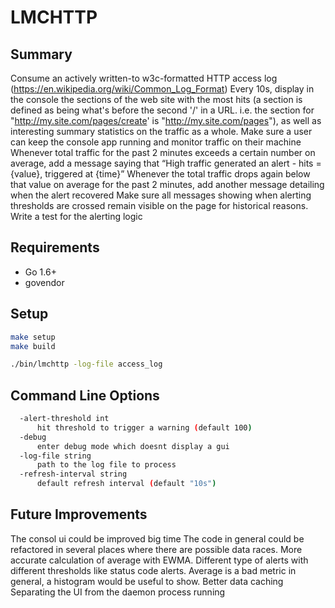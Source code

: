 # LMCHTTP

## Summary

Consume an actively written-to w3c-formatted HTTP access log (https://en.wikipedia.org/wiki/Common_Log_Format)
Every 10s, display in the console the sections of the web site with the most hits (a section is defined as being what's before the second '/' in a URL. i.e. the section for "http://my.site.com/pages/create' is "http://my.site.com/pages"), as well as interesting summary statistics on the traffic as a whole.
Make sure a user can keep the console app running and monitor traffic on their machine
Whenever total traffic for the past 2 minutes exceeds a certain number on average, add a message saying that “High traffic generated an alert - hits = {value}, triggered at {time}”
Whenever the total traffic drops again below that value on average for the past 2 minutes, add another message detailing when the alert recovered
Make sure all messages showing when alerting thresholds are crossed remain visible on the page for historical reasons.
Write a test for the alerting logic

## Requirements

- Go 1.6+
- govendor


## Setup

```bash
make setup
make build
```

```bash
./bin/lmchttp -log-file access_log
```

## Command Line Options

```bash
  -alert-threshold int
      hit threshold to trigger a warning (default 100)
  -debug
      enter debug mode which doesnt display a gui
  -log-file string
      path to the log file to process
  -refresh-interval string
      default refresh interval (default "10s")
```

## Future Improvements

The consol ui could be improved big time
The code in general could be refactored in several places where there are possible data races.
More accurate calculation of average with EWMA.
Different type of alerts with different thresholds like status code alerts.
Average is a bad metric in general, a histogram would be useful to show.
Better data caching
Separating the UI from the daemon process running
